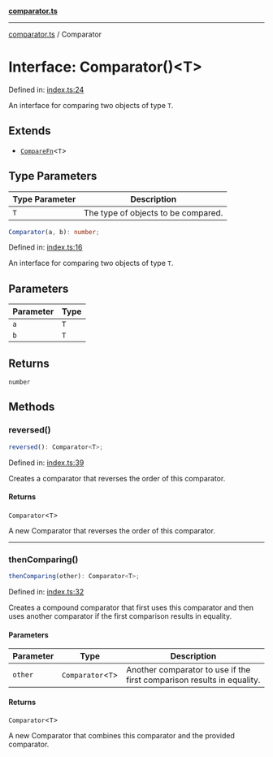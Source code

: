 [**comparator.ts**](../index.md)

---

[comparator.ts](../index.md) / Comparator

# Interface: Comparator()\<T\>

Defined in: [index.ts:24](https://github.com/simonkberg/comparator.ts/blob/main/index.ts#L24)

An interface for comparing two objects of type `T`.

## Extends

- [`CompareFn`](../type-aliases/CompareFn.md)\<`T`\>

## Type Parameters

| Type Parameter | Description                         |
| -------------- | ----------------------------------- |
| `T`            | The type of objects to be compared. |

```ts
Comparator(a, b): number;
```

Defined in: [index.ts:16](https://github.com/simonkberg/comparator.ts/blob/main/index.ts#L16)

An interface for comparing two objects of type `T`.

## Parameters

| Parameter | Type |
| --------- | ---- |
| `a`       | `T`  |
| `b`       | `T`  |

## Returns

`number`

## Methods

### reversed()

```ts
reversed(): Comparator<T>;
```

Defined in: [index.ts:39](https://github.com/simonkberg/comparator.ts/blob/main/index.ts#L39)

Creates a comparator that reverses the order of this comparator.

#### Returns

`Comparator`\<`T`\>

A new Comparator that reverses the order of this comparator.

---

### thenComparing()

```ts
thenComparing(other): Comparator<T>;
```

Defined in: [index.ts:32](https://github.com/simonkberg/comparator.ts/blob/main/index.ts#L32)

Creates a compound comparator that first uses this comparator and then uses another comparator
if the first comparison results in equality.

#### Parameters

| Parameter | Type                | Description                                                            |
| --------- | ------------------- | ---------------------------------------------------------------------- |
| `other`   | `Comparator`\<`T`\> | Another comparator to use if the first comparison results in equality. |

#### Returns

`Comparator`\<`T`\>

A new Comparator that combines this comparator and the provided comparator.
